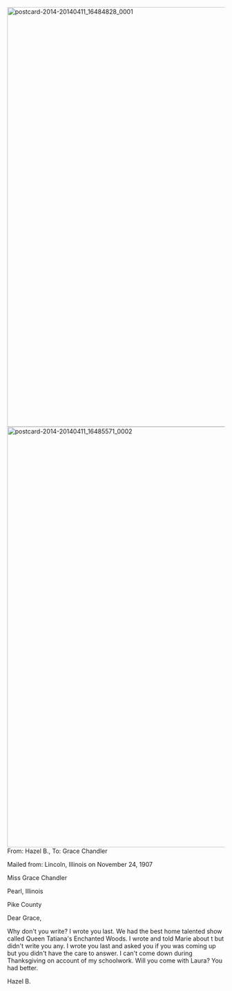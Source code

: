<html><body><a href="http://107.170.91.122/wp-content/uploads/2014/04/postcard-2014-20140411_16484828_0001.jpg"><img class="alignnone size-full wp-image-121" src="http://107.170.91.122/wp-content/uploads/2014/04/postcard-2014-20140411_16484828_0001.jpg" alt="postcard-2014-20140411_16484828_0001" width="1516" height="973"></a> <a href="http://107.170.91.122/wp-content/uploads/2014/04/postcard-2014-20140411_16485571_0002.jpg"><img class="alignnone size-full wp-image-122" src="http://107.170.91.122/wp-content/uploads/2014/04/postcard-2014-20140411_16485571_0002.jpg" alt="postcard-2014-20140411_16485571_0002" width="1539" height="975"></a>From: Hazel B., To: Grace Chandler

Mailed from: Lincoln, Illinois on November 24, 1907



Miss Grace Chandler

Pearl, Illinois

Pike County



Dear Grace,

Why don't you write? I wrote you last. We had the best home talented show called Queen Tatiana's Enchanted Woods. I wrote and told Marie about t but didn't write you any. I wrote you last and asked you if you was coming up but you didn't have the care to answer. I can't come down during Thanksgiving on account of my schoolwork. Will you come with Laura? You had better.

Hazel B.



 </body></html>